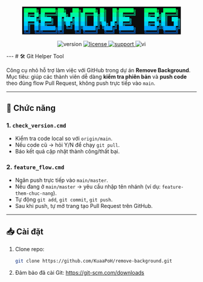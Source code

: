 <p align="center">
  <img src="assets/logo.png" alt="REMOVE BG" width="420">
</p>

<p align="center">
  <!-- Version: sửa số sau khi cập nhật VERSION trong banner.py -->
  <img alt="version" src="https://img.shields.io/badge/version-0.0.1-blue">

  <!-- License -->
  <a href="LICENSE">
    <img alt="license" src="https://img.shields.io/github/license/KuaaPoH/remove-background">
  </a>

  <!-- Support (đổi link nếu có Discord; không có thì trỏ Issues) -->
  <a href="https://discord.gg/6Nk3MVWhwk">
    <img alt="support" src="https://img.shields.io/badge/Support-Issues-grey">
  </a>

  <!-- Ngôn ngữ (ví dụ) -->
  <img alt="vi" src="https://img.shields.io/badge/d%E1%BB%8Bch-Vietnamese-brightgreen">

</p>
---
# 🛠️ Git Helper Tool

Công cụ nhỏ hỗ trợ làm việc với GitHub trong dự án **Remove Background**.  
Mục tiêu: giúp các thành viên dễ dàng **kiểm tra phiên bản** và **push code** theo đúng flow Pull Request, không push trực tiếp vào `main`.

---

## 🚀 Chức năng

### 1. `check_version.cmd`
- Kiểm tra code local so với `origin/main`.
- Nếu code cũ → hỏi Y/N để chạy `git pull`.
- Báo kết quả cập nhật thành công/thất bại.

### 2. `feature_flow.cmd`
- Ngăn push trực tiếp vào `main/master`.
- Nếu đang ở `main/master` → yêu cầu nhập tên nhánh (ví dụ: `feature-them-chuc-nang`).
- Tự động `git add`, `git commit`, `git push`.
- Sau khi push, tự mở trang tạo Pull Request trên GitHub.

---

## 📥 Cài đặt

1. Clone repo:
   ```bash
   git clone https://github.com/KuaaPoH/remove-background.git
2. Đảm bảo đã cài Git: https://git-scm.com/downloads
